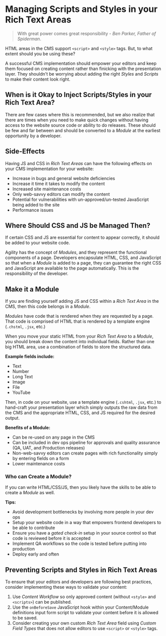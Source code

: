 # Managing Scripts and Styles in your Rich Text Areas

>With great power comes great responsibility - *Ben Parker, Father of Spiderman*. 

HTML areas in the CMS support `<script>` and `<style>` tags. But, to what extent should you be using these?

A successful CMS implementation should empower your editors and keep them focused on creating content rather than finicking with the presentation layer. They shouldn't be worrying about adding the right *Styles* and *Scripts* to make their content look right.

## When is it Okay to Inject Scripts/Styles in your Rich Text Area?
There are few cases where this is recommended, but we also realize that there are times when you need to make quick changes without having access to the website source code or ability to do releases. These should be few and far between and should be converted to a *Module* at the earliest opportunity by a developer.


## Side-Effects
Having JS and CSS in *Rich Text Areas* can have the following effects on your CMS implementation for your website:
- Increase in bugs and general website deficiencies
- Increase it time it takes to modify the content
- Increased site maintenance costs
- Only web-savvy editors can modify the content
- Potential for vulnerabilities with un-approved/un-tested JavaScript being added to the site
- Performance issues


## Where Should CSS and JS be Managed Then?
If certain CSS and JS are essential for content to appear correctly, it should be added to your website code.

Agility has the concept of *Modules*, and they represent the functional components of a page. Developers encapsulate HTML, CSS, and JavaScript so that when a *Module* is added to a page, they can guarantee the right CSS and JavaScript are available to the page automatically. This is the responsibility of the developer.

## Make it a Module
If you are finding yourself adding JS and CSS within a *Rich Text Area* in the CMS, then this code belongs in a *Module*.

*Modules* have code that is rendered when they are requested by a page. That code is comprised of HTML that is rendered by a template engine (`.chstml`, `.jsx`, etc.)

When you move your static HTML from your *Rich Text Area* to a *Module*, you should break down the content into individual fields. Rather than one big HTML area, use a combination of fields to store the structured data.

**Example fields include:**
- Text
- Number
- Long Text
- Image
- File
- YouTube

Then, in code on your website, use a template engine (`.cshtml`, `.jsx`, etc.) to hand-craft your presentation layer which simply outputs the raw data from the CMS and the appropriate HTML, CSS, and JS required for the desired output.

**Benefits of a Module:**
- Can be re-used on any page in the CMS
- Can be included in dev ops pipeline for approvals and quality assurance (QA, UAT, and Production releases)
- Non-web-savvy editors can create pages with rich functionality simply by entering fields on a form
- Lower maintenance costs

### Who can Create a Module?
If you can write HTML/CSS/JS, then you likely have the skills to be able to create a *Module* as well.

**Tips:**
- Avoid development bottlenecks by involving more people in your dev ops
- Setup your website code in a way that empowers frontend developers to be able to contribute
- Ensure you have a *gated check-in* setup in your source control so that code is reviewed before it is accepted
- Implement QA workflows so the code is tested before putting into production
- Deploy early and often


## Preventing Scripts and Styles in Rich Text Areas
To ensure that your editors and developers are following best practices, consider implementing these ways to validate your content:

1. Use *Content Workflow* so only approved content (without `<style>` and `<scripts>`) can be published.
2. Use the `onBeforeSave` JavaScript hook within your Content/Module definitions input form script to validate your content before it is allowed to be saved.
3. Consider creating your own custom *Rich Text Area* field using *Custom Field Types* that does not allow editors to use `<script>` or `<style>` tags.